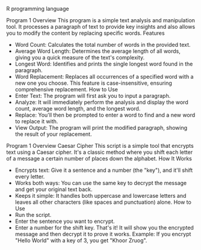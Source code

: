 R programming language 

Program 1 Overview
This program is a simple text analysis and manipulation tool. It processes a paragraph of text to provide key insights and also allows you to modify the content by replacing specific words.
Features
 * Word Count: Calculates the total number of words in the provided text.
 * Average Word Length: Determines the average length of all words, giving you a quick measure of the text's complexity.
 * Longest Word: Identifies and prints the single longest word found in the paragraph.
 * Word Replacement: Replaces all occurrences of a specified word with a new one you choose. This feature is case-insensitive, ensuring comprehensive replacement.
How to Use
 * Enter Text: The program will first ask you to input a paragraph.
 * Analyze: It will immediately perform the analysis and display the word count, average word length, and the longest word.
 * Replace: You'll then be prompted to enter a word to find and a new word to replace it with.
 * View Output: The program will print the modified paragraph, showing the result of your replacement.


Program 1 Overview
Caesar Cipher
This script is a simple tool that encrypts text using a Caesar cipher. It's a classic method where you shift each letter of a message a certain number of places down the alphabet.
How It Works
 * Encrypts text: Give it a sentence and a number (the "key"), and it'll shift every letter.
 * Works both ways: You can use the same key to decrypt the message and get your original text back.
 * Keeps it simple: It handles both uppercase and lowercase letters and leaves all other characters (like spaces and punctuation) alone.
How to Use
 * Run the script.
 * Enter the sentence you want to encrypt.
 * Enter a number for the shift key.
That's it! It will show you the encrypted message and then decrypt it to prove it works.
Example:
If you encrypt "Hello World" with a key of 3, you get "Khoor Zruog".
